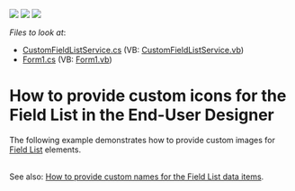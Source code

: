 <!-- default badges list -->
![](https://img.shields.io/endpoint?url=https://codecentral.devexpress.com/api/v1/VersionRange/128602911/11.2.5%2B)
[![](https://img.shields.io/badge/Open_in_DevExpress_Support_Center-FF7200?style=flat-square&logo=DevExpress&logoColor=white)](https://supportcenter.devexpress.com/ticket/details/E2706)
[![](https://img.shields.io/badge/📖_How_to_use_DevExpress_Examples-e9f6fc?style=flat-square)](https://docs.devexpress.com/GeneralInformation/403183)
<!-- default badges end -->
<!-- default file list -->
*Files to look at*:

* [CustomFieldListService.cs](./CS/CustomFieldListService.cs) (VB: [CustomFieldListService.vb](./VB/CustomFieldListService.vb))
* [Form1.cs](./CS/Form1.cs) (VB: [Form1.vb](./VB/Form1.vb))
<!-- default file list end -->
# How to provide custom icons for the Field List in the End-User Designer


<p>The following example demonstrates how to provide custom images for <a href="http://documentation.devexpress.com/#XtraReports/CustomDocument4259"><u>Field List</u></a> elements.</p><p><br />
See also: <a href="https://www.devexpress.com/Support/Center/p/E459">How to provide custom names for the Field List data items</a>.</p>

<br/>


